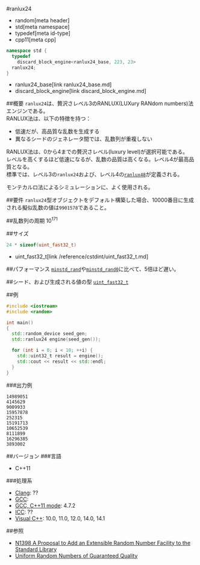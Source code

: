 #ranlux24
* random[meta header]
* std[meta namespace]
* typedef[meta id-type]
* cpp11[meta cpp]

```cpp
namespace std {
  typedef
    discard_block_engine<ranlux24_base, 223, 23>
  ranlux24;
}
```
* ranlux24_base[link ranlux24_base.md]
* discard_block_engine[link discard_block_engine.md]

##概要
`ranlux24`は、贅沢さレベル3のRANLUX(LUXury RANdom numbers)法エンジンである。  
RANLUX法は、以下の特徴を持つ：

- 低速だが、高品質な乱数を生成する
- 異なるシードのジェネレータ間では、乱数列が重複しない


RANLUX法は、0から4までの贅沢さレベル(luxury level)が選択可能である。  
レベルを高くするほど低速になるが、乱数の品質は高くなる。レベル4が最高品質となる。  
標準では、レベル3の`ranlux24`および、レベル4の[`ranlux48`](ranlux48.md)が定義される。  
  
モンテカルロ法によるシミュレーションに、よく使用される。  


##要件
`ranlux24`型オブジェクトをデフォルト構築した場合、10000番目に生成される擬似乱数の値は`9901578`であること。


##乱数列の周期
10<sup>171</sup>


##サイズ
```cpp
24 * sizeof(uint_fast32_t)
```
* uint_fast32_t[link /reference/cstdint/uint_fast32_t.md]


##パフォーマンス
[`minstd_rand`](minstd_rand.md)や[`minstd_rand0`](minstd_rand0.md)に比べて、5倍ほど遅い。


##シード、および生成される値の型
[`uint_fast32_t`](/reference/cstdint/uint_fast32_t.md)


##例
```cpp
#include <iostream>
#include <random>

int main()
{
  std::random_device seed_gen;
  std::ranlux24 engine(seed_gen());

  for (int i = 0; i < 10; ++i) {
    std::uint32_t result = engine();
    std::cout << result << std::endl;
  }
}
```

###出力例
```
14989051
4145629
9009933
15957878
252315
15191713
10652539
8111899
16296385
3893002
```

##バージョン
###言語
- C++11

###処理系
- [Clang](/implementation.md#clang): ??
- [GCC](/implementation.md#gcc): 
- [GCC, C++11 mode](/implementation.md#gcc): 4.7.2
- [ICC](/implementation.md#icc): ??
- [Visual C++](/implementation.md#visual_cpp): 10.0, 11.0, 12.0, 14.0, 14.1


##参照
- [N1398 A Proposal to Add an Extensible Random Number Facility to the Standard Library](http://www.open-std.org/jtc1/sc22/wg21/docs/papers/2002/n1398.html)
- [Uniform Random Numbers of Guaranteed Quality](http://wwwasdoc.web.cern.ch/wwwasdoc/shortwrupsdir/v115/top.html)

